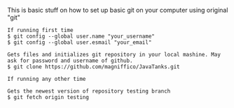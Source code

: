 This is basic stuff on how to set up basic git on your computer using original "git"

    If running first time
    $ git config --global user.name "your_username"
    $ git config --global user.esmail "your_email"

    Gets files and initializes git repository in your local mashine. May ask for password and username of github.
    $ git clone https://github.com/magniffico/JavaTanks.git

    If running any other time
    
    Gets the newest version of repository testing branch
    $ git fetch origin testing